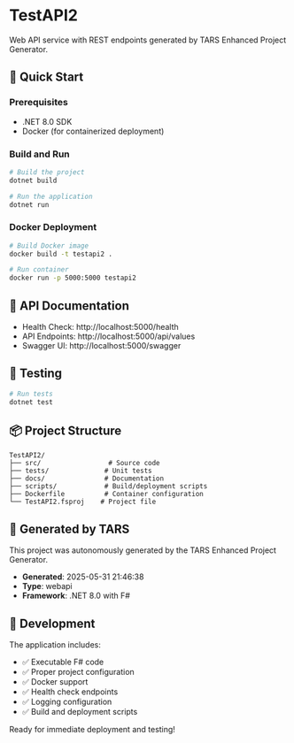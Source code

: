 # TestAPI2

Web API service with REST endpoints generated by TARS Enhanced Project Generator.

## 🚀 Quick Start

### Prerequisites
- .NET 8.0 SDK
- Docker (for containerized deployment)

### Build and Run

```bash
# Build the project
dotnet build

# Run the application
dotnet run
```

### Docker Deployment

```bash
# Build Docker image
docker build -t testapi2 .

# Run container
docker run -p 5000:5000 testapi2
```

## 📖 API Documentation

- Health Check: http://localhost:5000/health
- API Endpoints: http://localhost:5000/api/values
- Swagger UI: http://localhost:5000/swagger

## 🧪 Testing

```bash
# Run tests
dotnet test
```

## 📦 Project Structure

```
TestAPI2/
├── src/                 # Source code
├── tests/              # Unit tests
├── docs/               # Documentation
├── scripts/            # Build/deployment scripts
├── Dockerfile          # Container configuration
└── TestAPI2.fsproj    # Project file
```

## 🤖 Generated by TARS

This project was autonomously generated by the TARS Enhanced Project Generator.
- **Generated**: 2025-05-31 21:46:38
- **Type**: webapi
- **Framework**: .NET 8.0 with F#

## 🔧 Development

The application includes:
- ✅ Executable F# code
- ✅ Proper project configuration
- ✅ Docker support
- ✅ Health check endpoints
- ✅ Logging configuration
- ✅ Build and deployment scripts

Ready for immediate deployment and testing!
